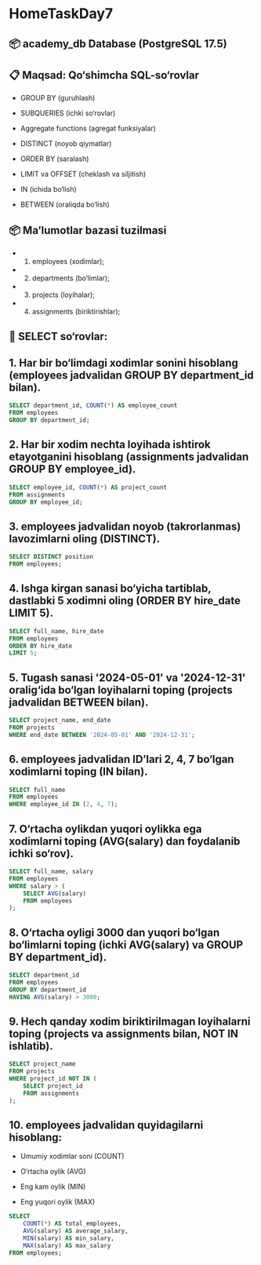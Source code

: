 # HomeTaskDay7

## 📦 academy_db Database (PostgreSQL 17.5)

## 📋 Maqsad: Qo‘shimcha SQL-so‘rovlar

- GROUP BY (guruhlash)

- SUBQUERIES (ichki so‘rovlar)

- Aggregate functions (agregat funksiyalar)

- DISTINCT (noyob qiymatlar)

- ORDER BY (saralash)

- LIMIT va OFFSET (cheklash va siljitish)

- IN (ichida bo‘lish)

- BETWEEN (oraliqda bo‘lish)

## 📦 Ma’lumotlar bazasi tuzilmasi

- 1. employees (xodimlar);
- 2. departments (bo‘limlar);
- 3. projects (loyihalar);
- 4. assignments (biriktirishlar);

## 📌 SELECT so‘rovlar:

## 1. Har bir bo‘limdagi xodimlar sonini hisoblang (employees jadvalidan GROUP BY department_id bilan).

```sql
SELECT department_id, COUNT(*) AS employee_count
FROM employees
GROUP BY department_id;
```

## 2. Har bir xodim nechta loyihada ishtirok etayotganini hisoblang (assignments jadvalidan GROUP BY employee_id).

```sql
SELECT employee_id, COUNT(*) AS project_count
FROM assignments
GROUP BY employee_id;
```

## 3. employees jadvalidan noyob (takrorlanmas) lavozimlarni oling (DISTINCT).

```sql
SELECT DISTINCT position
FROM employees;
```

## 4. Ishga kirgan sanasi bo‘yicha tartiblab, dastlabki 5 xodimni oling (ORDER BY hire_date LIMIT 5).

```sql
SELECT full_name, hire_date
FROM employees
ORDER BY hire_date
LIMIT 5;
```

## 5. Tugash sanasi '2024-05-01' va '2024-12-31' oralig‘ida bo‘lgan loyihalarni toping (projects jadvalidan BETWEEN bilan).

```sql
SELECT project_name, end_date
FROM projects
WHERE end_date BETWEEN '2024-05-01' AND '2024-12-31';
```

## 6. employees jadvalidan ID’lari 2, 4, 7 bo‘lgan xodimlarni toping (IN bilan).

```sql
SELECT full_name
FROM employees
WHERE employee_id IN (2, 4, 7);
```

## 7. O‘rtacha oylikdan yuqori oylikka ega xodimlarni toping (AVG(salary) dan foydalanib ichki so‘rov).

```sql
SELECT full_name, salary
FROM employees
WHERE salary > (
    SELECT AVG(salary)
    FROM employees
);
```

## 8. O‘rtacha oyligi 3000 dan yuqori bo‘lgan bo‘limlarni toping (ichki AVG(salary) va GROUP BY department_id).

```sql
SELECT department_id
FROM employees
GROUP BY department_id
HAVING AVG(salary) > 3000;
```

## 9. Hech qanday xodim biriktirilmagan loyihalarni toping (projects va assignments bilan, NOT IN ishlatib).

```sql
SELECT project_name
FROM projects
WHERE project_id NOT IN (
    SELECT project_id
    FROM assignments
);
```

## 10. employees jadvalidan quyidagilarni hisoblang:

- Umumiy xodimlar soni (COUNT)

- O‘rtacha oylik (AVG)

- Eng kam oylik (MIN)

- Eng yuqori oylik (MAX)

```sql
SELECT
    COUNT(*) AS total_employees,
    AVG(salary) AS average_salary,
    MIN(salary) AS min_salary,
    MAX(salary) AS max_salary
FROM employees;
```
